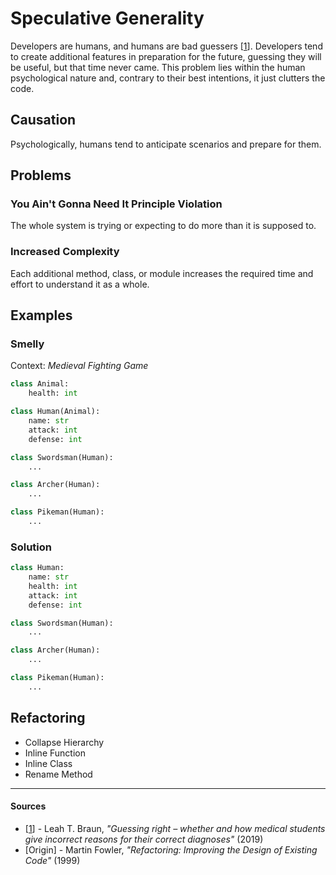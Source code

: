 # Speculative Generality

Developers are humans, and humans are bad guessers [[1](#sources)]. Developers tend to create additional features in preparation for the future, guessing they will be useful, but that time never came. This problem lies within the human psychological nature and, contrary to their best intentions, it just clutters the code.

## Causation

Psychologically, humans tend to anticipate scenarios and prepare for them.

## Problems

### **You Ain't Gonna Need It Principle Violation**

The whole system is trying or expecting to do more than it is supposed to.

### **Increased Complexity**

Each additional method, class, or module increases the required time and effort to understand it as a whole.

## Examples



### Smelly

Context: _Medieval Fighting Game_

```py
class Animal:
    health: int

class Human(Animal):
    name: str
    attack: int
    defense: int

class Swordsman(Human):
    ...

class Archer(Human):
    ...

class Pikeman(Human):
    ...

```

### Solution

```py
class Human:
    name: str
    health: int
    attack: int
    defense: int

class Swordsman(Human):
    ...

class Archer(Human):
    ...

class Pikeman(Human):
    ...
```



## Refactoring

- Collapse Hierarchy
- Inline Function
- Inline Class
- Rename Method

---

#### Sources

- [[1](#sources)] - Leah T. Braun, _"Guessing right – whether and how medical students give incorrect reasons for their correct diagnoses"_ (2019)
- [Origin] - Martin Fowler, _"Refactoring: Improving the Design of Existing Code"_ (1999)

